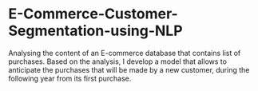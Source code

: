 # E-Commerce-Customer-Segmentation-using-NLP
Analysing the content of an E-commerce database that contains list of purchases. Based on the analysis, I develop a model that allows to anticipate the purchases that will be made by a new customer, during the following year from its first purchase.
